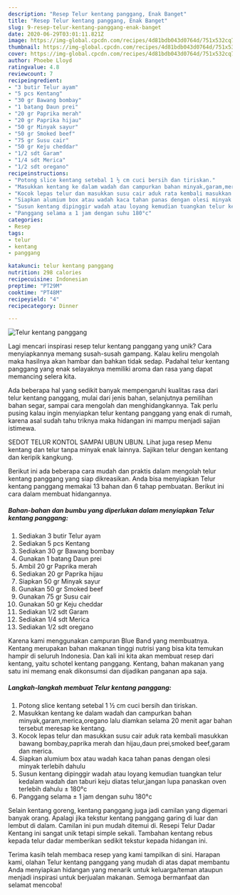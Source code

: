 ```yaml
---
description: "Resep Telur kentang panggang, Enak Banget"
title: "Resep Telur kentang panggang, Enak Banget"
slug: 9-resep-telur-kentang-panggang-enak-banget
date: 2020-06-29T03:01:11.821Z
image: https://img-global.cpcdn.com/recipes/4d81bdb043d0764d/751x532cq70/telur-kentang-panggang-foto-resep-utama.jpg
thumbnail: https://img-global.cpcdn.com/recipes/4d81bdb043d0764d/751x532cq70/telur-kentang-panggang-foto-resep-utama.jpg
cover: https://img-global.cpcdn.com/recipes/4d81bdb043d0764d/751x532cq70/telur-kentang-panggang-foto-resep-utama.jpg
author: Phoebe Lloyd
ratingvalue: 4.8
reviewcount: 7
recipeingredient:
- "3 butir Telur ayam"
- "5 pcs Kentang"
- "30 gr Bawang bombay"
- "1 batang Daun prei"
- "20 gr Paprika merah"
- "20 gr Paprika hijau"
- "50 gr Minyak sayur"
- "50 gr Smoked beef"
- "75 gr Susu cair"
- "50 gr Keju cheddar"
- "1/2 sdt Garam"
- "1/4 sdt Merica"
- "1/2 sdt oregano"
recipeinstructions:
- "Potong slice kentang setebal 1 ½ cm cuci bersih dan tiriskan."
- "Masukkan kentang ke dalam wadah dan campurkan bahan minyak,garam,merica,oregano lalu diamkan selama 20 menit agar bahan tersebut meresap ke kentang."
- "Kocok lepas telur dan masukkan susu cair aduk rata kembali masukkan bawang bombay,paprika merah dan hijau,daun prei,smoked beef,garam dan merica."
- "Siapkan alumium box atau wadah kaca tahan panas dengan olesi minyak terlebih dahulu"
- "Susun kentang dipinggir wadah atau loyang kemudian tuangkan telur kedalam wadah dan taburi keju diatas telur,jangan lupa panaskan oven terlebih dahulu ± 180°c"
- "Panggang selama ± 1 jam dengan suhu 180°c"
categories:
- Resep
tags:
- telur
- kentang
- panggang

katakunci: telur kentang panggang 
nutrition: 298 calories
recipecuisine: Indonesian
preptime: "PT29M"
cooktime: "PT48M"
recipeyield: "4"
recipecategory: Dinner

---
```



![Telur kentang panggang](https://img-global.cpcdn.com/recipes/4d81bdb043d0764d/751x532cq70/telur-kentang-panggang-foto-resep-utama.jpg)

Lagi mencari inspirasi resep telur kentang panggang yang unik? Cara menyiapkannya memang susah-susah gampang. Kalau keliru mengolah maka hasilnya akan hambar dan bahkan tidak sedap. Padahal telur kentang panggang yang enak selayaknya memiliki aroma dan rasa yang dapat memancing selera kita.

Ada beberapa hal yang sedikit banyak mempengaruhi kualitas rasa dari telur kentang panggang, mulai dari jenis bahan, selanjutnya pemilihan bahan segar, sampai cara mengolah dan menghidangkannya. Tak perlu pusing kalau ingin menyiapkan telur kentang panggang yang enak di rumah, karena asal sudah tahu triknya maka hidangan ini mampu menjadi sajian istimewa.

SEDOT TELUR KONTOL SAMPAI UBUN UBUN. Lihat juga resep Menu kentang dan telur tanpa minyak enak lainnya. Sajikan telur dengan kentang dan keripik kangkung.


Berikut ini ada beberapa cara mudah dan praktis dalam mengolah telur kentang panggang yang siap dikreasikan. Anda bisa menyiapkan Telur kentang panggang memakai 13 bahan dan 6 tahap pembuatan. Berikut ini cara dalam membuat hidangannya.

<!--inarticleads1-->

##### Bahan-bahan dan bumbu yang diperlukan dalam menyiapkan Telur kentang panggang:

1. Sediakan 3 butir Telur ayam
1. Sediakan 5 pcs Kentang
1. Sediakan 30 gr Bawang bombay
1. Gunakan 1 batang Daun prei
1. Ambil 20 gr Paprika merah
1. Sediakan 20 gr Paprika hijau
1. Siapkan 50 gr Minyak sayur
1. Gunakan 50 gr Smoked beef
1. Gunakan 75 gr Susu cair
1. Gunakan 50 gr Keju cheddar
1. Sediakan 1/2 sdt Garam
1. Sediakan 1/4 sdt Merica
1. Sediakan 1/2 sdt oregano


Karena kami menggunakan campuran Blue Band yang membuatnya. Kentang merupakan bahan makanan tinggi nutrisi yang bisa kita temukan hampir di seluruh Indonesia. Dan kali ini kita akan membuat resep dari kentang, yaitu schotel kentang panggang. Kentang, bahan makanan yang satu ini memang enak dikonsumsi dan dijadikan panganan apa saja. 

<!--inarticleads2-->

##### Langkah-langkah membuat Telur kentang panggang:

1. Potong slice kentang setebal 1 ½ cm cuci bersih dan tiriskan.
1. Masukkan kentang ke dalam wadah dan campurkan bahan minyak,garam,merica,oregano lalu diamkan selama 20 menit agar bahan tersebut meresap ke kentang.
1. Kocok lepas telur dan masukkan susu cair aduk rata kembali masukkan bawang bombay,paprika merah dan hijau,daun prei,smoked beef,garam dan merica.
1. Siapkan alumium box atau wadah kaca tahan panas dengan olesi minyak terlebih dahulu
1. Susun kentang dipinggir wadah atau loyang kemudian tuangkan telur kedalam wadah dan taburi keju diatas telur,jangan lupa panaskan oven terlebih dahulu ± 180°c
1. Panggang selama ± 1 jam dengan suhu 180°c


Selain kentang goreng, kentang panggang juga jadi camilan yang digemari banyak orang. Apalagi jika tekstur kentang panggang garing di luar dan lembut di dalam. Camilan ini pun mudah ditemui di. Resepi Telur Dadar Kentang ini sangat unik tetapi simple sekali. Tambahan kentang rebus kepada telur dadar memberikan sedikit tekstur kepada hidangan ini. 

Terima kasih telah membaca resep yang kami tampilkan di sini. Harapan kami, olahan Telur kentang panggang yang mudah di atas dapat membantu Anda menyiapkan hidangan yang menarik untuk keluarga/teman ataupun menjadi inspirasi untuk berjualan makanan. Semoga bermanfaat dan selamat mencoba!
